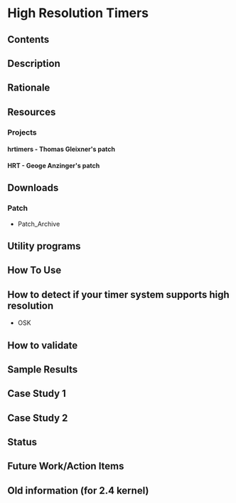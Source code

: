 # High Resolution Timers
## Contents
## Description
## Rationale
## Resources
### Projects
#### hrtimers - Thomas Gleixner's patch
#### HRT - Geoge Anzinger's patch
## Downloads
### Patch
* Patch_Archive
## Utility programs
## How To Use
## How to detect if your timer system supports high resolution
* OSK
## How to validate
## Sample Results
## Case Study 1
## Case Study 2
## Status
## Future Work/Action Items
## Old information (for 2.4 kernel)
